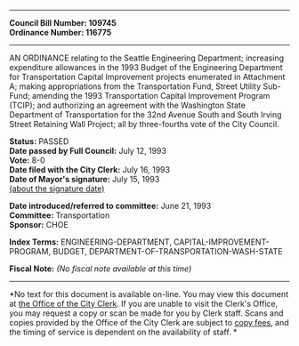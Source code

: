 * * * * *  
  
**Council Bill Number: [](#h0)[](#h2)109745**   
**Ordinance Number: 116775**  
  
* * * * *  
  
AN ORDINANCE relating to the Seattle Engineering Department; increasing expenditure allowances in the 1993 Budget of the Engineering Department for Transportation Capital Improvement projects enumerated in Attachment A; making appropriations from the Transportation Fund, Street Utility Sub-Fund; amending the 1993 Transportation Capital Improvement Program (TCIP); and authorizing an agreement with the Washington State Department of Transportation for the 32nd Avenue South and South Irving Street Retaining Wall Project; all by three-fourths vote of the City Council.  
  
**Status:** PASSED   
**Date passed by Full Council:** July 12, 1993   
**Vote:** 8-0   
**Date filed with the City Clerk:** July 16, 1993   
**Date of Mayor's signature:** July 15, 1993   
[(about the signature date)](/~public/approvaldate.htm)   
  
  
**Date introduced/referred to committee:** June 21, 1993   
**Committee:** Transportation   
**Sponsor:** CHOE   
  
**Index Terms:** ENGINEERING-DEPARTMENT, CAPITAL-IMPROVEMENT-PROGRAM, BUDGET, DEPARTMENT-OF-TRANSPORTATION-WASH-STATE  
  
**Fiscal Note:** *(No fiscal note available at this time)*  
  
* * * * *  
  
*No text for this document is available on-line. You may view this document at [the Office of the City Clerk](http://www.seattle.gov/leg/clerk/contactUs.htm). If you are unable to visit the Clerk's Office, you may request a copy or scan be made for you by Clerk staff. Scans and copies provided by the Office of the City Clerk are subject to [copy fees](http://clerk.seattle.gov/~public/clerkfees.htm), and the timing of service is dependent on the availability of staff. *  
  
  
